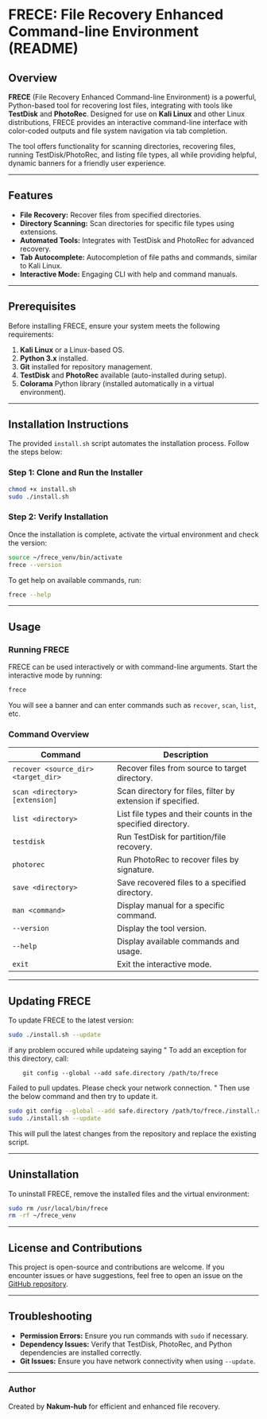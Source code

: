 # FRECE: File Recovery Enhanced Command-line Environment (README)

## Overview

**FRECE** (File Recovery Enhanced Command-line Environment) is a powerful, Python-based tool for recovering lost files, integrating with tools like **TestDisk** and **PhotoRec**. Designed for use on **Kali Linux** and other Linux distributions, FRECE provides an interactive command-line interface with color-coded outputs and file system navigation via tab completion.

The tool offers functionality for scanning directories, recovering files, running TestDisk/PhotoRec, and listing file types, all while providing helpful, dynamic banners for a friendly user experience.

---

## Features

- **File Recovery:** Recover files from specified directories.
- **Directory Scanning:** Scan directories for specific file types using extensions.
- **Automated Tools:** Integrates with TestDisk and PhotoRec for advanced recovery.
- **Tab Autocomplete:** Autocompletion of file paths and commands, similar to Kali Linux.
- **Interactive Mode:** Engaging CLI with help and command manuals.

---

## Prerequisites

Before installing FRECE, ensure your system meets the following requirements:

1. **Kali Linux** or a Linux-based OS.
2. **Python 3.x** installed.
3. **Git** installed for repository management.
4. **TestDisk** and **PhotoRec** available (auto-installed during setup).
5. **Colorama** Python library (installed automatically in a virtual environment).

---

## Installation Instructions

The provided `install.sh` script automates the installation process. Follow the steps below:

### Step 1: Clone and Run the Installer

```bash
chmod +x install.sh
sudo ./install.sh
```

### Step 2: Verify Installation

Once the installation is complete, activate the virtual environment and check the version:

```bash
source ~/frece_venv/bin/activate
frece --version
```

To get help on available commands, run:

```bash
frece --help
```

---

## Usage

### Running FRECE

FRECE can be used interactively or with command-line arguments. Start the interactive mode by running:

```bash
frece
```

You will see a banner and can enter commands such as `recover`, `scan`, `list`, etc.

### Command Overview

| Command                              | Description                                                 |
|--------------------------------------|-------------------------------------------------------------|
| `recover <source_dir> <target_dir>`  | Recover files from source to target directory.              |
| `scan <directory> [extension]`       | Scan directory for files, filter by extension if specified. |
| `list <directory>`                   | List file types and their counts in the specified directory.|
| `testdisk`                           | Run TestDisk for partition/file recovery.                   |
| `photorec`                           | Run PhotoRec to recover files by signature.                 |
| `save <directory>`                   | Save recovered files to a specified directory.              |
| `man <command>`                      | Display manual for a specific command.                      |
| `--version`                          | Display the tool version.                                   |
| `--help`                             | Display available commands and usage.                       |
| `exit`                               | Exit the interactive mode.                                  |

---

## Updating FRECE

To update FRECE to the latest version:

```bash
sudo ./install.sh --update
```
if any problem occured while updateing saying " To add an exception for this directory, call:

        git config --global --add safe.directory /path/to/frece
Failed to pull updates. Please check your network connection. " Then use the below command and then try to update it.
```bash
sudo git config --global --add safe.directory /path/to/frece./install.sh 
sudo ./install.sh --update
``` 


This will pull the latest changes from the repository and replace the existing script.

---

## Uninstallation

To uninstall FRECE, remove the installed files and the virtual environment:

```bash
sudo rm /usr/local/bin/frece
rm -rf ~/frece_venv
```

---

## License and Contributions

This project is open-source and contributions are welcome. If you encounter issues or have suggestions, feel free to open an issue on the [GitHub repository](https://github.com/Nakum-hub/frece).

---

## Troubleshooting

- **Permission Errors:** Ensure you run commands with `sudo` if necessary.
- **Dependency Issues:** Verify that TestDisk, PhotoRec, and Python dependencies are installed correctly.
- **Git Issues:** Ensure you have network connectivity when using `--update`.

---

### Author
Created by **Nakum-hub** for efficient and enhanced file recovery.